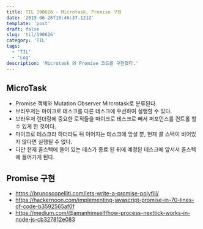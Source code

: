 ```yaml
---
title: TIL 190626 - Microtask, Promise 구현
date: '2019-06-26T10:46:37.121Z'
template: 'post'
draft: false
slug: 'til/190626'
category: 'TIL'
tags:
  - 'TIL'
  - 'Log'
description: 'Microtask 와 Promise 코드를 구현했다.'
---
```


## MicroTask 

- Promise 객체와 Mutation Observer Mircrotask로 분류된다.
- 브라우저는 마이크로 테스크를 다른 테스크에 우선하여 실행할 수 있다.
- 브라우저 렌더링에 중요한 로직들을 마이크로 테스크로 빼서 퍼포먼스를 컨트롤 할 수 있게 한 것이다.
- 마이크로 테스크라 하더라도 뒤 이어지는 테스크에 앞설 뿐, 현재 콜 스텍이 비어있지 않다면 실행될 수 없다.
- 다만 현재 콜스텍에 들어 있는 테스가 종료 된 뒤에 예정된 테스크에 앞서서 콜스텍에 들어가게 된다.

## Promise 구현 

- https://brunoscopelliti.com/lets-write-a-promise-polyfill/
- https://hackernoon.com/implementing-javascript-promise-in-70-lines-of-code-b3592565af0f
- https://medium.com/@amanhimself/how-process-nexttick-works-in-node-js-cb327812e083